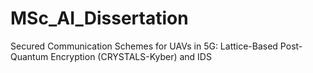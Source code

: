 # MSc_AI_Dissertation
Secured Communication Schemes for UAVs in 5G:  Lattice-Based Post-Quantum Encryption (CRYSTALS-Kyber) and IDS
